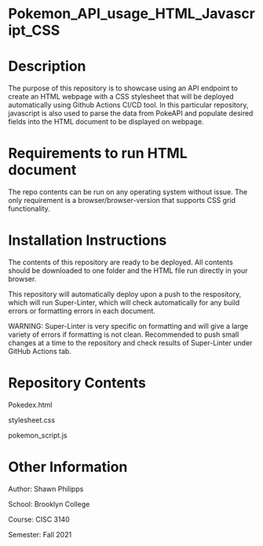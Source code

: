 # Pokemon_API_usage_HTML_Javascript_CSS

# Description
The purpose of this repository is to showcase using an API endpoint to create an HTML webpage with a CSS stylesheet that will be deployed automatically using Github Actions CI/CD tool. In this particular repository, javascript is also used to parse the data from PokeAPI and populate desired fields into the HTML document to be displayed on webpage.

# Requirements to run HTML document 
The repo contents can be run on any operating system without issue. The only requirement is a browser/browser-version that supports CSS grid functionality.

# Installation Instructions
The contents of this repository are ready to be deployed. All contents should be downloaded to one folder and the HTML file run directly in your browser.

This repository will automatically deploy upon a push to the respository, which will run Super-Linter, which will check automatically for any build errors or formatting errors in each document.

WARNING: Super-Linter is very specific on formatting and will give a large variety of errors if formatting is not clean. Recommended to push small changes at a time to the repository and check results of Super-Linter under GitHub Actions tab.

# Repository Contents

Pokedex.html

stylesheet.css

pokemon_script.js

# Other Information

Author: Shawn Philipps

School: Brooklyn College

Course: CISC 3140 

Semester: Fall 2021
